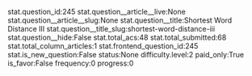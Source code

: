 stat.question_id:245
stat.question__article__live:None
stat.question__article__slug:None
stat.question__title:Shortest Word Distance III
stat.question__title_slug:shortest-word-distance-iii
stat.question__hide:False
stat.total_acs:48
stat.total_submitted:68
stat.total_column_articles:1
stat.frontend_question_id:245
stat.is_new_question:False
status:None
difficulty.level:2
paid_only:True
is_favor:False
frequency:0
progress:0
